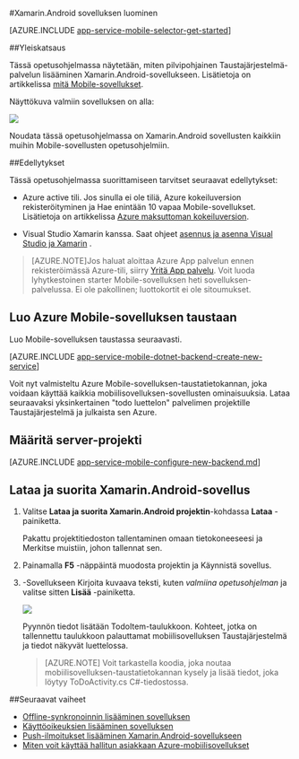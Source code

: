 <properties
    pageTitle="Azure mobiilisovellukset Xamarin.Android-sovellusten käytön aloittaminen"
    description="Katso tämä opetusohjelma Xamarin Android kehittämiseen Azure Mobile-sovellusten käytön aloittaminen"
    services="app-service\mobile"
    documentationCenter="xamarin"
    authors="adrianhall"
    manager="erikre"
    editor="" />

<tags
    ms.service="app-service-mobile"
    ms.workload="mobile"
    ms.tgt_pltfrm="mobile-xamarin-android"
    ms.devlang="dotnet"
    ms.topic="hero-article"
    ms.date="10/01/2016"
    ms.author="adrianha" />

#<a name="create-a-xamarinandroid-app"></a>Xamarin.Android sovelluksen luominen

[AZURE.INCLUDE [app-service-mobile-selector-get-started](../../includes/app-service-mobile-selector-get-started.md)]

##<a name="overview"></a>Yleiskatsaus

Tässä opetusohjelmassa näytetään, miten pilvipohjainen Taustajärjestelmä-palvelun lisääminen Xamarin.Android-sovellukseen. Lisätietoja on artikkelissa [mitä Mobile-sovellukset](app-service-mobile-value-prop.md).

Näyttökuva valmiin sovelluksen on alla:

![][0]

Noudata tässä opetusohjelmassa on Xamarin.Android sovellusten kaikkiin muihin Mobile-sovellusten opetusohjelmiin.

##<a name="prerequisites"></a>Edellytykset

Tässä opetusohjelmassa suorittamiseen tarvitset seuraavat edellytykset:

* Azure active tili. Jos sinulla ei ole tiliä, Azure kokeiluversion rekisteröityminen ja Hae enintään 10 vapaa Mobile-sovellukset. Lisätietoja on artikkelissa [Azure maksuttoman kokeiluversion](https://azure.microsoft.com/pricing/free-trial/).

* Visual Studio Xamarin kanssa. Saat ohjeet [asennus ja asenna Visual Studio ja Xamarin](https://msdn.microsoft.com/library/mt613162.aspx) .

>[AZURE.NOTE]Jos haluat aloittaa Azure App palvelun ennen rekisteröimässä Azure-tili, siirry [Yritä App palvelu](https://tryappservice.azure.com/?appServiceName=mobile).  Voit luoda lyhytkestoinen starter Mobile-sovelluksen heti sovelluksen-palvelussa. Ei ole pakollinen; luottokortit ei ole sitoumukset.

## <a name="create-an-azure-mobile-app-backend"></a>Luo Azure Mobile-sovelluksen taustaan

Luo Mobile-sovelluksen taustassa seuraavasti.

[AZURE.INCLUDE [app-service-mobile-dotnet-backend-create-new-service](../../includes/app-service-mobile-dotnet-backend-create-new-service.md)]

Voit nyt valmisteltu Azure Mobile-sovelluksen-taustatietokannan, joka voidaan käyttää kaikkia mobiilisovelluksen-sovellusten ominaisuuksia. Lataa seuraavaksi yksinkertainen "todo luettelon" palvelimen projektille Taustajärjestelmä ja julkaista sen Azure.

## <a name="configure-the-server-project"></a>Määritä server-projekti

[AZURE.INCLUDE [app-service-mobile-configure-new-backend.md](../../includes/app-service-mobile-configure-new-backend.md)]

## <a name="download-and-run-the-xamarinandroid-app"></a>Lataa ja suorita Xamarin.Android-sovellus

1. Valitse **Lataa ja suorita Xamarin.Android projektin**-kohdassa **Lataa** -painiketta.

    Pakattu projektitiedoston tallentaminen omaan tietokoneeseesi ja Merkitse muistiin, johon tallennat sen.

2. Painamalla **F5** -näppäintä muodosta projektin ja Käynnistä sovellus.

3. -Sovellukseen Kirjoita kuvaava teksti, kuten _valmiina opetusohjelman_ ja valitse sitten **Lisää** -painiketta.

    ![][10]

    Pyynnön tiedot lisätään TodoItem-taulukkoon. Kohteet, jotka on tallennettu taulukkoon palauttamat mobiilisovelluksen Taustajärjestelmä ja tiedot näkyvät luettelossa.

    > [AZURE.NOTE] Voit tarkastella koodia, joka noutaa mobiilisovelluksen-taustatietokannan kysely ja lisää tiedot, joka löytyy ToDoActivity.cs C#-tiedostossa.

##<a name="next-steps"></a>Seuraavat vaiheet

* [Offline-synkronoinnin lisääminen sovelluksen](app-service-mobile-xamarin-android-get-started-offline-data.md)
* [Käyttöoikeuksien lisääminen sovelluksen](app-service-mobile-xamarin-android-get-started-users.md)
* [Push-ilmoitukset lisääminen Xamarin.Android-sovellukseen](app-service-mobile-xamarin-android-get-started-push.md)
* [Miten voit käyttää hallitun asiakkaan Azure-mobiilisovellukset](app-service-mobile-dotnet-how-to-use-client-library.md)


<!-- Images. -->
[0]: ./media/app-service-mobile-xamarin-android-get-started/mobile-quickstart-completed-android.png
[6]: ./media/app-service-mobile-xamarin-android-get-started/mobile-portal-quickstart-xamarin.png
[8]: ./media/app-service-mobile-xamarin-android-get-started/mobile-xamarin-project-android-vs.png
[9]: ./media/app-service-mobile-xamarin-android-get-started/mobile-xamarin-project-android-xs.png
[10]: ./media/app-service-mobile-xamarin-android-get-started/mobile-quickstart-startup-android.png

<!-- URLs. -->
[Azure Portal]: https://azure.portal.com/
[Visual Studio]: https://go.microsoft.com/fwLink/p/?LinkID=534203
